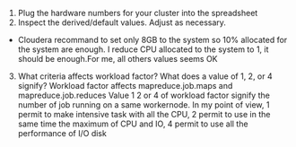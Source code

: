1. Plug the hardware numbers for your cluster into the spreadsheet
2. Inspect the derived/default values. Adjust as necessary.
- Cloudera recommand to set only 8GB to the system so 10% allocated for the system are enough. I reduce CPU allocated to the system to 1, it should be enough.For me, all others values seems OK
3. What criteria affects workload factor? What does a value of 1, 2, or 4 signify?
Workload factor affects mapreduce.job.maps and mapreduce.job.reduces
Value 1 2 or 4 of workload factor signify the number of job running on a same workernode.
In my point of view, 1 permit to make intensive task with all the CPU, 2 permit to use in the same time the maximum of CPU and IO, 4 permit to use all the performance of I/O disk
